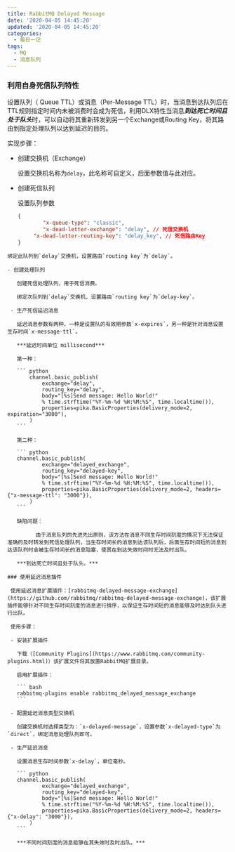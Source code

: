 ```yaml
---
title: RabbitMQ Delayed Message
date: '2020-04-05 14:45:20'
updated: '2020-04-05 14:45:20'
categories: 
  - 每日一记
tags:
  - MQ
  - 消息队列
---
```

### 利用自身死信队列特性

   设置队列（ Queue TTL）或消息（Per-Message TTL）时，当消息到达队列后在TTL规则指定时间内未被消费时会成为死信，利用DLX特性当消息***到达死亡时间且处于队头***时，可以自动将其重新转发到另一个Exchange或Routing Key，将其路由到指定处理队列以达到延迟的目的。
<!--more -->
   实现步骤：

   - 创建交换机（Exchange）

     设置交换机名称为`delay`，此名称可自定义，后面参数值与此对应。

   - 创建死信队列

     设置队列参数

     ``` json
     {
             "x-queue-type": "classic",
             "x-dead-letter-exchange": "delay",	// 死信交换机
          "x-dead-letter-routing-key": "delay_key",	// 死信路由Key
     }
  ```
  绑定此队列到`delay`交换机，设置路由`routing key`为`delay`。
  
  - 创建处理队列
  
     创建死信处理队列，用于死信消费。
   
     绑定次队列到`delay`交换机，设置路由`routing key`为`delay-key`。
     
   - 生产死信延迟消息
   
     延迟消息参数有两种，一种是设置队的有效期参数`x-expires`，另一种是针对消息设置生存时间`x-message-ttl`。
   
     ***延迟时间单位 millisecond***
   
     第一种：
   
     ``` python
         channel.basic_publish(
             exchange="delay",
             routing_key="delay",
             body="[%s]Send message: Hello World!"
             % time.strftime("%Y-%m-%d %H:%M:%S", time.localtime()),
             properties=pika.BasicProperties(delivery_mode=2, expiration="3000"),
         )
     ```
   
     第二种：
   
     ``` python
     channel.basic_publish(
             exchange="delayed_exchange",
             routing_key="delayed-key",
             body="[%s]Send message: Hello World!"
             % time.strftime("%Y-%m-%d %H:%M:%S", time.localtime()),
             properties=pika.BasicProperties(delivery_mode=2, headers={"x-message-ttl": "3000"}),
         )		
     ```
   
     缺陷问题：
   
     ​		由于消息队列的先进先出原则，该方法在消息不同生存时间刻度的情况下无法保证准确的及时转发到死信处理队列，当生存时间长的消息到达该队列后，后面生存时间短的消息到达该队列时会被生存时间长的消息阻塞，使其在到达失效时间时无法及时出队。
   
     ***到达死亡时间且处于队头。***
   
### 使用延迟消息插件

   使用延迟消息扩展插件：[rabbitmq-delayed-message-exchange](https://github.com/rabbitmq/rabbitmq-delayed-message-exchange)，该扩展插件能够针对不同生存时间刻度的消息进行排序，以保证生存时间短的消息能够及时达到队头进行出队。

   使用步骤：

   - 安装扩展插件

     下载（[Community Plugins](https://www.rabbitmq.com/community-plugins.html)）该扩展文件将其放置RabbitMQ扩展目录。

     启用扩展插件：

     ``` bash
     rabbitmq-plugins enable rabbitmq_delayed_message_exchange
     ```

   - 配置延迟消息类型交换机

     创建交换机时选择类型为：`x-delayed-message`，设置参数`x-delayed-type`为`direct`，绑定消息处理队列即可。

   - 生产延迟消息

     设置消息生存时间参数`x-delay`，单位毫秒。

     ``` python
     channel.basic_publish(
             exchange="delayed_exchange",
             routing_key="delayed-key",
             body="[%s]Send message: Hello World!"
             % time.strftime("%Y-%m-%d %H:%M:%S", time.localtime()),
             properties=pika.BasicProperties(delivery_mode=2, headers={"x-delay": "3000"}),
         )
     ```

     ***不同时间刻度的消息能够在其失效时及时出队。***
